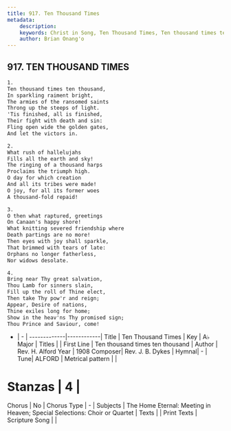 ```yaml
---
title: 917. Ten Thousand Times
metadata:
    description: 
    keywords: Christ in Song, Ten Thousand Times, Ten thousand times ten thousand, 
    author: Brian Onang'o
---
```



## 917. TEN THOUSAND TIMES

```txt
1.
Ten thousand times ten thousand,
In sparkling raiment bright,
The armies of the ransomed saints
Throng up the steeps of light.
'Tis finished, all is finished,
Their fight with death and sin:
Fling open wide the golden gates,
And let the victors in.

2.
What rush of hallelujahs
Fills all the earth and sky!
The ringing of a thousand harps
Proclaims the triumph high.
O day for which creation
And all its tribes were made!
O joy, for all its former woes
A thousand-fold repaid!

3.
O then what raptured, greetings
On Canaan's happy shore!
What knitting severed friendship where
Death partings are no more!
Then eyes with joy shall sparkle,
That brimmed with tears of late:
Orphans no longer fatherless,
Nor widows desolate.

4.
Bring near Thy great salvation,
Thou Lamb for sinners slain,
Fill up the roll of Thine elect,
Then take Thy pow'r and reign;
Appear, Desire of nations,
Thine exiles long for home;
Show in the heav'ns Thy promised sign;
Thou Prince and Saviour, come!
```

- |   -  |
-------------|------------|
Title | Ten Thousand Times |
Key | A♭ Major |
Titles |  |
First Line | Ten thousand times ten thousand |
Author | Rev. H. Alford
Year | 1908
Composer| Rev. J. B. Dykes |
Hymnal|  - |
Tune| ALFORD |
Metrical pattern | |
# Stanzas | 4 |
Chorus | No |
Chorus Type | - |
Subjects | The Home Eternal: Meeting in Heaven; Special Selections: Choir or Quartet |
Texts |  |
Print Texts | 
Scripture Song |  |
  
